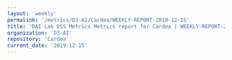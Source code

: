 ```yaml
---
layout: 'weekly'
permalink: '/metrics/D3-AI/Cardea/WEEKLY-REPORT-2019-12-15'
title: 'DAI Lab OSS Metrics Metrics report for Cardea | WEEKLY-REPORT-2019-12-15'
organization: 'D3-AI'
repository: 'Cardea'
current_date: '2019-12-15'
---
```


